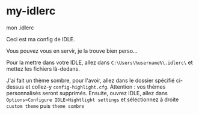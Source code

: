 # my-idlerc
mon .idlerc

Ceci est ma config de IDLE.

Vous pouvez vous en servir, je la trouve bien perso...

Pour la mettre dans votre IDLE, allez dans `C:\Users\%username%\.idlerc\` et mettez les fichiers là-dedans.

J'ai fait un thème sombre, pour l'avoir, allez dans le dossier spécifié ci-dessus et collez-y `config-highlight.cfg`. Attention : vos thèmes personnalisés seront supprimés. Ensuite, ouvrez IDLE, allez dans `Options>Configure IDLE>Hightlight settings` et sélectionnez à droite `custom theme` puis `theme sombre`
